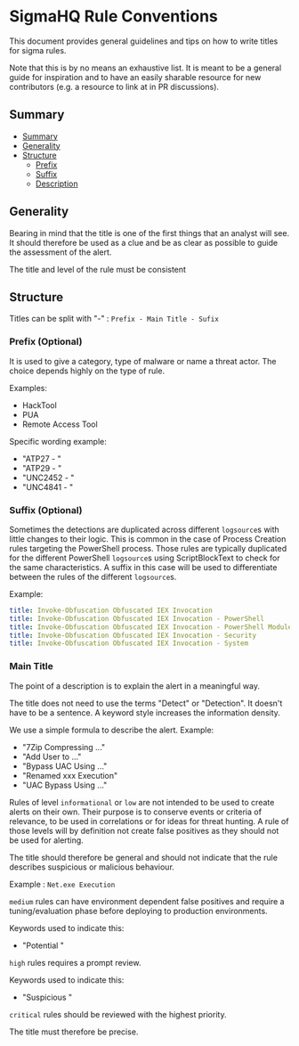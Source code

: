 # SigmaHQ Rule Conventions <!-- omit in toc -->

This document provides general guidelines and tips on how to write titles for sigma rules.


Note that this is by no means an exhaustive list. It is meant to be a general guide for inspiration and to have an easily sharable resource for new contributors (e.g. a resource to link at in PR discussions).



## Summary

- [Summary](#summary)
- [Generality](#generality)
- [Structure](#structure)
  - [Prefix](#prefix)
  - [Suffix](#suffix)
  - [Description](#description)


## Generality

Bearing in mind that the title is one of the first things that an analyst will see. It should therefore be used as a clue and be as clear as possible to guide the assessment of the alert.


The title and level of the rule must be consistent



## Structure

Titles can be split with "-" : `Prefix - Main Title - Sufix`


### Prefix (Optional)

It is used to give a category, type of malware or name a threat actor. The choice depends highly on the type of rule.


Examples:

- HackTool
- PUA
- Remote Access Tool


Specific wording example:
- "ATP27 - "
- "ATP29 - "
- "UNC2452 - "
- "UNC4841 - "

### Suffix (Optional)

Sometimes the detections are duplicated across different `logsource`s with little changes to their logic. This is common in the case of Process Creation rules targeting the PowerShell process. Those rules are typically duplicated for the different PowerShell `logsource`s using ScriptBlockText to check for the same characteristics. A suffix in this case will be used to differentiate between the rules of the different `logsource`s.



Example:


```yaml
title: Invoke-Obfuscation Obfuscated IEX Invocation
title: Invoke-Obfuscation Obfuscated IEX Invocation - PowerShell
title: Invoke-Obfuscation Obfuscated IEX Invocation - PowerShell Module
title: Invoke-Obfuscation Obfuscated IEX Invocation - Security
title: Invoke-Obfuscation Obfuscated IEX Invocation - System
```

### Main Title


The point of a description is to explain the alert in a meaningful way.

The title does not need to use the terms "Detect" or "Detection". It doesn't have to be a sentence. A keyword style increases the information density.


We use a simple formula to describe the alert.
Example:
- "7Zip Compressing ..."
- "Add User to ..."
- "Bypass UAC Using ..."
- "Renamed xxx Execution"
- "UAC Bypass Using ..."


Rules of level `informational` or `low` are not intended to be used to create alerts on their own. Their purpose is to conserve events or criteria of relevance, to be used in correlations or for ideas for threat hunting. A rule of those levels will by definition not create false positives as they should not be used for alerting.

The title should therefore be general and should not indicate that the rule describes suspicious or malicious behaviour.


Example : `Net.exe Execution` 

`medium` rules can have environment dependent false positives and require a tuning/evaluation phase before deploying to production environments.

Keywords used to indicate this:

- "Potential "



`high` rules requires a prompt review.

Keywords used to indicate this:

- "Suspicious "



`critical` rules should be reviewed with the highest priority.

The title must therefore be precise.
